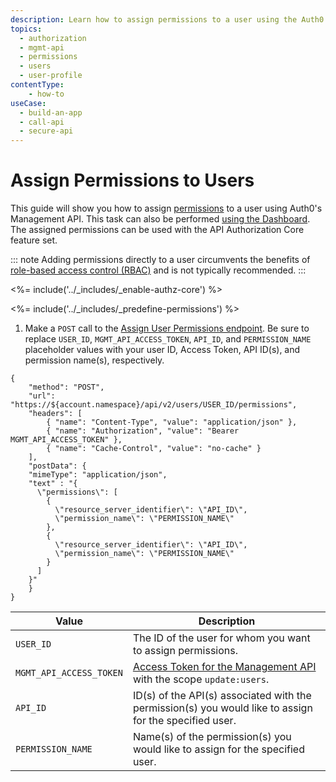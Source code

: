 ```yaml
---
description: Learn how to assign permissions to a user using the Auth0 Management API. For use with Auth0's API Authorization Core feature set.
topics:
  - authorization
  - mgmt-api
  - permissions
  - users
  - user-profile
contentType: 
    - how-to
useCase:
  - build-an-app
  - call-api
  - secure-api
---
```

# Assign Permissions to Users

This guide will show you how to assign [permissions](/authorization/concepts/rbac) to a user using Auth0's Management API. This task can also be performed [using the Dashboard](/authorization/guides/dashboard/assign-permissions-users). The assigned permissions can be used with the API Authorization Core feature set.

::: note
Adding permissions directly to a user circumvents the benefits of [role-based access control (RBAC)](/authorization/concepts/rbac) and is not typically recommended.
:::

<%= include('../_includes/_enable-authz-core') %>

<%= include('../_includes/_predefine-permissions') %>

1. Make a `POST` call to the [Assign User Permissions endpoint](/api/management/v2#!/users/post_user_permissions). Be sure to replace `USER_ID`, `MGMT_API_ACCESS_TOKEN`, `API_ID`, and `PERMISSION_NAME` placeholder values with your user ID, Access Token, API ID(s), and permission name(s), respectively.

```har
{
	"method": "POST",
	"url": "https://${account.namespace}/api/v2/users/USER_ID/permissions",
    "headers": [
    	{ "name": "Content-Type", "value": "application/json" },
   		{ "name": "Authorization", "value": "Bearer MGMT_API_ACCESS_TOKEN" },
    	{ "name": "Cache-Control", "value": "no-cache" }
	],
	"postData": {
    "mimeType": "application/json",
    "text" : "{ 
      \"permissions\": [ 
        { 
          \"resource_server_identifier\": \"API_ID\", 
          \"permission_name\": \"PERMISSION_NAME\" 
        },
        { 
          \"resource_server_identifier\": \"API_ID\", 
          \"permission_name\": \"PERMISSION_NAME\" 
        }
      ] 
    }"
	}
}
```

| **Value** | **Description** |
| - | - |
| `USER_ID` | Τhe ID of the user for whom you want to assign permissions. |
| `MGMT_API_ACCESS_TOKEN`  | [Access Token for the Management API](/api/management/v2/tokens) with the scope `update:users`. |
| `API_ID` | ID(s) of the API(s) associated with the permission(s) you would like to assign for the specified user. |
| `PERMISSION_NAME` | Name(s) of the permission(s) you would like to assign for the specified user. |